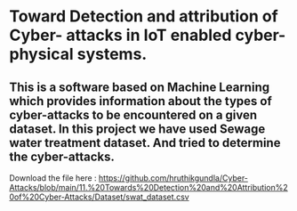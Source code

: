 # Toward Detection and attribution of Cyber- attacks in IoT enabled cyber-physical systems.
## This is a software based on Machine Learning which provides information about the types of cyber-attacks to be encountered on a given dataset. In this project we have  used Sewage water treatment dataset. And tried to determine the cyber-attacks.
Download the file here : https://github.com/hruthikgundla/Cyber-Attacks/blob/main/11.%20Towards%20Detection%20and%20Attribution%20of%20Cyber-Attacks/Dataset/swat_dataset.csv
